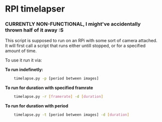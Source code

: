 # RPI timelapser

### CURRENTLY NON-FUNCTIONAL, I might've accidentally thrown half of it away :S

This script is supposed to run on an RPi with some sort of camera attached. 
It will first call a script that runs either untill stopped, or for a specified amount of time.

To use it run it via:

**To run indefinetly:**
```bash
	timelapse.py -p [period between images]
```

**To run for duration with specified framrate**
```bash
	timelapse.py -r [framerate] -d [duration]
```

**To run for duration with period**
```bash
	timelapse.py -t [period between images] -d [duration]
```
